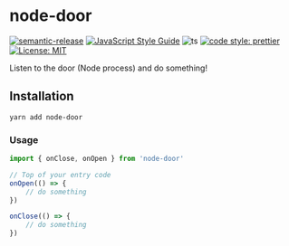 # node-door

[![semantic-release](https://img.shields.io/badge/semantic-release-e10079.svg?logo=semantic-release)](https://github.com/semantic-release/semantic-release)
[![JavaScript Style Guide](https://img.shields.io/badge/code_style-standard-brightgreen.svg)](https://standardjs.com)
![ts](https://badgen.net/badge/Built%20With/TypeScript/blue) [![code style: prettier](https://img.shields.io/badge/code_style-prettier-ff69b4.svg?style=flat-square)](https://github.com/prettier/prettier)
[![License: MIT](https://img.shields.io/badge/License-MIT-yellow.svg)](https://opensource.org/licenses/MIT)

Listen to the door (Node process) and do something!

## Installation

```
yarn add node-door
```

### Usage

```ts
import { onClose, onOpen } from 'node-door'

// Top of your entry code
onOpen(() => {
    // do something
})

onClose(() => {
    // do something
})
```

